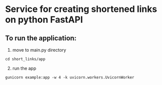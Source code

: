 # Service for creating shortened links on python FastAPI

## To run the application:
1. move to main.py directory
``` shell
cd short_links/app
```
2. run the app
``` shell
gunicorn example:app -w 4 -k uvicorn.workers.UvicornWorker
```
